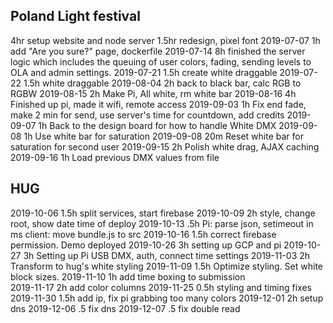 ## Poland Light festival
4hr setup website and node server
1.5hr redesign, pixel font
2019-07-07 1h add "Are you sure?" page, dockerfile
2019-07-14 8h finished the server logic which includes the queuing of user colors, fading, sending levels to OLA and admin settings.
2019-07-21 1.5h create white draggable
2019-07-22 1.5h white draggable 
2019-08-04 2h back to black bar, calc RGB to RGBW
2019-08-15 2h Make Pi, All white, rm white bar
2019-08-16 4h Finished up pi, made it wifi, remote access
2019-09-03 1h Fix end fade, make 2 min for send, use server's time for countdown, add credits
2019-09-07 1h Back to the design board for how to handle White DMX
2019-09-08 1h Use white bar for saturation
2019-09-08 20m Reset white bar for saturation for second user
2019-09-15 2h Polish white drag, AJAX caching
2019-09-16 1h Load previous DMX values from file

## HUG
2019-10-06 1.5h split services, start firebase
2019-10-09 2h style, change root, show date time of deploy
2019-10-13 .5h  Pi: parse json, setimeout in ms client: move bundle.js to src
2019-10-16 1.5h correct firebase permission. Demo deployed
2019-10-26 3h setting up GCP and pi
2019-10-27 3h Setting up Pi USB DMX, auth, connect time settings
2019-11-03 2h Transform to hug's white styling
2019-11-09 1.5h Optimize styling. Set white block sizes.
2019-11-10 1h add time boxing to submission  
2019-11-17 2h add color columns
2019-11-25 0.5h styling and timing fixes
2019-11-30 1.5h add ip, fix pi grabbing too many colors
2019-12-01 2h setup dns
2019-12-06 .5 fix dns
2019-12-07 .5 fix double read